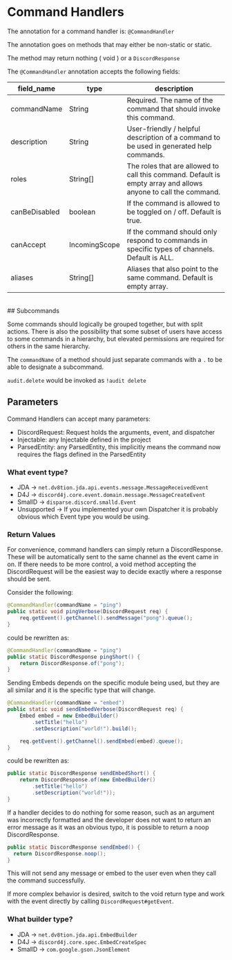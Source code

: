 # Command Handlers

The annotation for a command handler is: `@CommandHandler`

The annotation goes on methods that may either be non-static or static.

The method may return nothing ( void ) or a `DiscordResponse`

The `@CommandHandler` annotation accepts the following fields:

| field_name    | type          | description                                                                                                     |
|---------------|---------------|-----------------------------------------------------------------------------------------------------------------|
| commandName   | String        | Required.  The name of the command that should invoke this command.                                             |
| description   | String        | User-friendly / helpful description of a command to be used in generated help commands.                         |
| roles         | String[]      | The roles that are allowed to call this command.  Default is empty array and allows anyone to call the command. |
| canBeDisabled | boolean       | If the command is allowed to be toggled on / off.  Default is true.                                             |
| canAccept     | IncomingScope | If the command should only respond to commands in specific types of channels.  Default is ALL.                  |
| aliases       | String[]      | Aliases that also point to the same command.  Default is empty array.                                           |

<br />
## Subcommands

Some commands should logically be grouped together, but with split actions.  There is also the possibility that some subset of users have access to some commands in a hierarchy, but elevated permissions are required for others in the same hierarchy.

The `commandName` of a method should just separate commands with a `.` to be able to designate a subcommand.

`audit.delete` would be invoked as `!audit delete`

## Parameters

Command Handlers can accept many parameters:

- DiscordRequest: Request holds the arguments, event, and dispatcher
- Injectable: any Injectable defined in the project
- ParsedEntity: any ParsedEntity, this implicitly means the command now requires the flags defined in the ParsedEntity

### What event type?

- JDA -> `net.dv8tion.jda.api.events.message.MessageReceivedEvent`
- D4J -> `discord4j.core.event.domain.message.MessageCreateEvent`
- SmallD -> `disparse.discord.smalld.Event`
- Unsupported -> If you implemented your own Dispatcher it is probably obvious which Event type you would be using.


### Return Values

For convenience, command handlers can simply return a DiscordResponse.  These will be automatically sent to the same channel as the event came in on.  If there needs to be more control, a void method accepting the DiscordRequest will be the easiest way to decide exactly where a response should be sent.

Consider the following:

```java
@CommandHandler(commandName = "ping")
public static void pingVerbose(DiscordRequest req) {
    req.getEvent().getChannel().sendMessage("pong").queue();
}
```

could be rewritten as:

```java
@CommandHandler(commandName = "ping")
public static DiscordResponse pingShort() {
    return DiscordResponse.of("pong");
}
```

Sending Embeds depends on the specific module being used, but they are all similar and it is the specific type that will change.

```java
@CommandHandler(commandName = "embed")
public static void sendEmbedVerbose(DiscordRequest req) {
    Embed embed = new EmbedBuilder()
        .setTitle("hello")
        .setDescription("world!").build();

    req.getEvent().getChannel().sendEmbed(embed).queue();
}
```

could be rewritten as:

```java
public static DiscordResponse sendEmbedShort() {
    return DiscordResponse.of(new EmbedBuilder()
        .setTitle("hello")
        .setDescription("world!"));
}
```

If a handler decides to do nothing for some reason, such as an argument
was incorrectly formatted and the developer does not want to return an error
message as it was an obvious typo, it is possible to return a noop DiscordResponse.

```java
public static DiscordResponse sendEmbed() {
  return DiscordResponse.noop();
}
```

This will not send any message or embed to the user even when they call the command
successfully.

If more complex behavior is desired, switch to the void return type and work with the event directly by calling `DiscordRequest#getEvent`.

### What builder type?

- JDA -> `net.dv8tion.jda.api.EmbedBuilder`
- D4J -> `discord4j.core.spec.EmbedCreateSpec`
- SmallD -> `com.google.gson.JsonElement`

